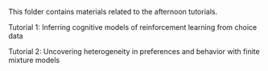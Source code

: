 This folder contains materials related to the afternoon tutorials.

Tutorial 1: Inferring cognitive models of reinforcement learning from choice data

Tutorial 2: Uncovering heterogeneity in preferences and behavior with finite mixture models

